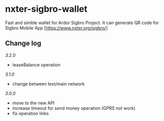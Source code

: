 # nxter-sigbro-wallet

Fast and simble wallet for Ardor Sigbro Project. It can generate QR code for Sigbro Mobile App [https://www.nxter.org/sigbro/] 

## Change log

*3.2.0*
 - leaseBalance operation

*3.1.0*
 - change between test/main network 

*3.0.0*
 - move to the new API
 - increase timeout for send money operation (GPRS not work)
 - fix operation links